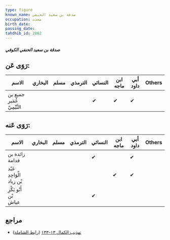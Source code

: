 ```yaml
---
type: figure
known_name: صدقة بن سعيد الحنفي
occupation: محدث
birth_date:
passing_date:
tahdhib_id: 2862
---
```

##### صدقة بن سعيد الحنفي الكوفي

## رَوَى عَن:
| الاسم                      | البخاري | مسلم | الترمذي | النسائي | ابن ماجه | أبي داود | Others |
| -------------------------- | ------- | ---- | ------- | ------- | -------- | -------- | ------ |
| جميع بن عُمَير التَّيْمِيّ |         |      |         | ✔       | ✔        | ✔        |        |
## رَوَى عَنه:
| الاسم                     | البخاري | مسلم | الترمذي | النسائي | ابن ماجه | أبي داود | Others |
| ------------------------- | ------- | ---- | ------- | ------- | -------- | -------- | ------ |
| زائدة بن قدامة            |         |      |         | ✔       |          | ✔        |        |
| عَبْد الْوَاحِدِ بْن زياد |         |      |         |         | ✔        | ✔        |        |
| أَبُو بَكْرِ بْن عياش     |         |      |         | ✔       |          |          |        |
## مراجع
- [تهذيب الكمال ١٣-١٣٣](obsidian://open?vault=Tahdhib-al-Kamal&file=Figures/٢٨٦٢-صدقة%20بن%20سعيد%20الحنفي%20الكوفي) ([رابط الشاملة](https://shamela.ws/book/3722/6514))